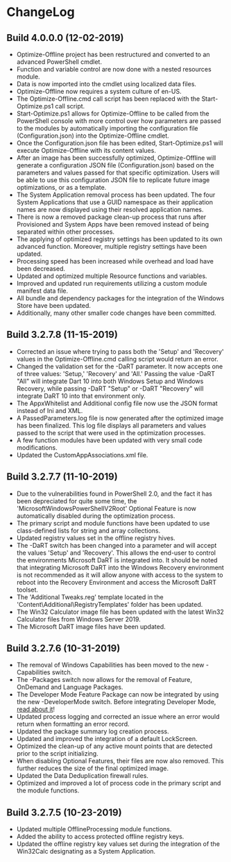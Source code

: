 # ChangeLog #

## Build 4.0.0.0 (12-02-2019) ##

- Optimize-Offline project has been restructured and converted to an advanced PowerShell cmdlet.
- Function and variable control are now done with a nested resources module.
- Data is now imported into the cmdlet using localized data files.
- Optimize-Offline now requires a system culture of en-US.
- The Optimize-Offline.cmd call script has been replaced with the Start-Optimize.ps1 call script.
- Start-Optimize.ps1 allows for Optimize-Offline to be called from the PowerShell console with more control over how parameters are passed to the modules by automatically importing the configuration file (Configuration.json) into the Optimize-Offline cmdlet.
- Once the Configuration.json file has been edited, Start-Optimize.ps1 will execute Optimize-Offline with its content values.
- After an image has been successfully optimized, Optimize-Offline will generate a configuration JSON file (Configuration.json) based on the parameters and values passed for that specific optimization. Users will be able to use this configuration JSON file to replicate future image optimizations, or as a template.
- The System Application removal process has been updated. The four System Applications that use a GUID namespace as their application names are now displayed using their resolved application names.
- There is now a removed package clean-up process that runs after Provisioned and System Apps have been removed instead of being separated within other processes.
- The applying of optimized registry settings has been updated to its own advanced function. Moreover, multiple registry settings have been updated.
- Processing speed has been increased while overhead and load have been decreased.
- Updated and optimized multiple Resource functions and variables.
- Improved and updated run requirements utilizing a custom module manifest data file.
- All bundle and dependency packages for the integration of the Windows Store have been updated.
- Additionally, many other smaller code changes have been committed.

## Build 3.2.7.8 (11-15-2019) ##

- Corrected an issue where trying to pass both the 'Setup' and 'Recovery' values in the Optimize-Offline.cmd calling script would return an error.
- Changed the validation set for the -DaRT parameter. It now accepts one of three values: 'Setup,' 'Recovery' and 'All.' Passing the value -DaRT "All" will integrate Dart 10 into both Windows Setup and Windows Recovery, while passing -DaRT "Setup" or -DaRT "Recovery" will integrate DaRT 10 into that environment only.
- The AppxWhitelist and Additional config file now use the JSON format instead of Ini and XML.
- A PassedParameters.log file is now generated after the optimized image has been finalized. This log file displays all parameters and values passed to the script that were used in the optimization processes.
- A few function modules have been updated with very small code modifications.
- Updated the CustomAppAssociations.xml file.

## Build 3.2.7.7 (11-10-2019) ##

- Due to the vulnerabilities found in PowerShell 2.0, and the fact it has been depreciated for quite some time, the 'MicrosoftWindowsPowerShellV2Root' Optional Feature is now automatically disabled during the optimization process.
- The primary script and module functions have been updated to use class-defined lists for string and array collections.
- Updated registry values set in the offline registry hives.
- The -DaRT switch has been changed into a parameter and will accept the values 'Setup' and 'Recovery'. This allows the end-user to control the environments Microsoft DaRT is integrated into. It should be noted that integrating Microsoft DaRT into the Windows Recovery environment is not recommended as it will allow anyone with access to the system to reboot into the Recovery Environment and access the Microsoft DaRT toolset.
- The 'Additional Tweaks.reg' template located in the 'Content\Additional\RegistryTemplates' folder has been updated.
- The Win32 Calculator image file has been updated with the latest Win32 Calculator files from Windows Server 2019.
- The Microsoft DaRT image files have been updated.

## Build 3.2.7.6 (10-31-2019) ##

- The removal of Windows Capabilities has been moved to the new -Capabilities switch.
- The -Packages switch now allows for the removal of Feature, OnDemand and Language Packages.
- The Developer Mode Feature Package can now be integrated by using the new -DeveloperMode switch. Before integrating Developer Mode, [read about it](https://docs.microsoft.com/en-us/windows/uwp/get-started/enable-your-device-for-development)!
- Updated process logging and corrected an issue where an error would return when formatting an error record.
- Updated the package summary log creation process.
- Updated and improved the integration of a default LockScreen.
- Optimized the clean-up of any active mount points that are detected prior to the script initializing.
- When disabling Optional Features, their files are now also removed. This further reduces the size of the final optimized image.
- Updated the Data Deduplication firewall rules.
- Optimized and improved a lot of process code in the primary script and the module functions.

## Build 3.2.7.5 (10-23-2019) ##

- Updated multiple OfflineProcessing module functions.
- Added the ability to access protected offline registry keys.
- Updated the offline registry key values set during the integration of the Win32Calc designating as a System Application.
